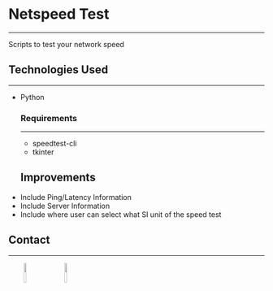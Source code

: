 <h1>Netspeed Test</h1>
<hr><p>Scripts to test your network speed</p><h2>Technologies Used</h2>
<hr><ul>
<li>Python</li>
<h3>Requirements</h3>
<hr><ul>
<li>speedtest-cli</li>
<li>tkinter</li>
</ul><ul>

</ul><h2>Improvements</h2>
<li>Include Ping/Latency Information</li>
<li>Include Server Information</li>
<li>Include where user can select what SI unit of the speed test</li>
</ul><ul>
</ul><h2>Contact</h2>
<hr><p><span style="margin-right: 30px;"></span><a href="https://www.linkedin.com/in/daniel-adeyelu-a771291b2/"><img style="width: 10%;" target="_blank" src="https://cdn.jsdelivr.net/gh/devicons/devicon/icons/linkedin/linkedin-original.svg"></a><span style="margin-right: 30px;"></span><a href="https://github.com/ilaenX"><img style="width: 10%;" target="_blank" src="https://cdn.jsdelivr.net/gh/devicons/devicon/icons/github/github-original.svg"></a></p>
